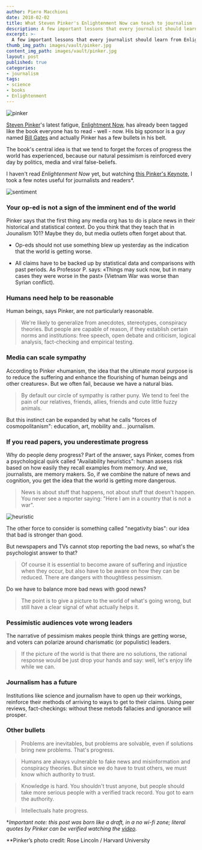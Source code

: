 ```yaml
---
author: Piero Macchioni
date: 2018-02-02
title: What Steven Pinker's Enlightenment Now can teach to journalism
description: A few important lessons that every journalist should learn from Enlightenment Now by Harvard cognitive psychologist Steven Pinker.
excerpt: >-
  A few important lessons that every journalist should learn from Enlightenment Now by Harvard cognitive psychologist Steven Pinker.
thumb_img_path: images/vault/pinker.jpg
content_img_path: images/vault/pinker.jpg
layout: post
published: true
categories:
- journalism
tags:
- science
- books
- Enlightenment
---
```


![pinker](/images/vault/pinker.jpg)

[Steven Pinker](https://en.wikipedia.org/wiki/Steven_Pinker)'s latest fatigue, [Enlightment Now](https://www.penguinrandomhouse.com/books/317051/enlightenment-now-by-steven-pinker/9780525427575/), has already been tagged like the book everyone has to read - well - now. His big sponsor is a guy named [Bill Gates](https://qz.com/1192746/bill-gates-book-recommendation-steven-pinkers-enlightenment-now/) and actually Pinker has a few bullets in his belt. 

The book's central idea is that we tend to forget the forces of progress the world has experienced, because our natural pessimism is reinforced every day by politics, media and viral false-beliefs.

I haven't read _Enlightenment Now_ yet, but watching [this Pinker's Keynote](https://www.youtube.com/watch?v=1s2qyYQIRQE), I took a few notes useful for journalists and readers*.  

![sentiment](/images/vault/sentiment.jpg)

### Your op-ed is not a sign of the imminent end of the world 
Pinker says that the first thing any media org has to do is place news in their historical and statistical context. Do you think that they teach that in Jounalism 101? Maybe they do, but media outlets often forget about that.

- Op-eds should not use something blew up yesterday as the indication that the world is getting worse.

- All claims have to be backed up by statistical data and comparisons with past periods. As Professor P. says: «Things may suck now, but in many cases they were worse in the past» (Vietnam War was worse than Syrian conflict).


### Humans need help to be reasonable
Human beings, says Pinker, are not particularly reasonable. 

>We're likely to generalize from anecdotes, stereotypes, conspiracy theories. But people are capable of reason, if they establish certain norms and institutions: free speech, open debate and criticism, logical analysis, fact-checking and empirical testing.

### Media can scale sympathy
According to Pinker «humanism, the idea that the ultimate moral purpose is to reduce the suffering and enhance the flourishing of human beings and other creatures». But we often fail, because we have a natural bias. 

>By default our circle of sympathy is rather puny. We tend to feel the pain of our relatives, friends, allies, friends and cute little fuzzy animals. 

But this instinct can be expanded by what he calls "forces of cosmopolitanism": education, art, mobility and... journalism.


### If you read papers, you underestimate progress
Why do people deny progress? Part of the answer, says Pinker, comes from a psychological quirk called "Availability heuristics": human assess risk based on how easily they recall examples from memory. 
And we, journalists, are memory makers. So, if we combine the nature of news and cognition, you get the idea that the world is getting more dangerous. 

>News is about stuff that happens, not about stuff that doesn't happen. You never see a reporter saying: "Here I am in a country that is not a war". 

![heuristic](/images/vault/heuristic.jpg)

The other force to consider is something called "negativity bias": our idea that bad is stronger than good.

But newspapers and TVs cannot stop reporting the bad news, so what's the psychologist answer to that? 

>Of course it is essential to become aware of suffering and injustice when they occur, but also have to be aware on how they can be reduced. There are dangers with thoughtless pessimism.

Do we have to balance more bad news with good news?

>The point is to give a picture to the world of what's going wrong, but still have a clear signal of what actually helps it.

### Pessimistic audiences vote wrong leaders
The narrative of pessimism makes people think things are getting worse, and voters can polarize around charismatic (or populistic) leaders. 

>If the picture of the world is that there are no solutions, the rational response would be just drop your hands and say: well, let's enjoy life while we can.

### Journalism has a future
Institutions like science and journalism have to open up their workings, reinforce their methods of arriving to ways to get to their claims. Using peer reviews, fact-checkings: without these metods fallacies and ignorance will prosper.


### Other bullets

>Problems are inevitables, but problems are solvable, even if solutions bring new problems. That's progress.

>Humans are always vulnerable to fake news and misinformation and conspiracy theories. But since we do have to trust others, we must know which authority to trust.

>Knowledge is hard. You shouldn't trust anyone, but people should take more serious people with a verified track record. You got to earn the authority.

>Intellectuals hate progress.


*_Important note: this post was born like a draft, in a no wi-fi zone; literal quotes by Pinker can be verified watching the [video](https://www.youtube.com/watch?v=1s2qyYQIRQE)._

**Pinker’s photo credit: Rose Lincoln / Harvard University
